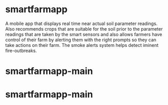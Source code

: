 # smartfarmapp
A mobile app that displays real time near actual soil parameter readings. Also recommends crops that are suitable for the soil prior to the parameter readings that are taken by the smart sensors and also allows farmers have control of their farm by alerting them with the right prompts so they can take actions on their farm.
The smoke alerts system helps detect iminent fire-outbreaks.
# smartfarmapp-main

# smartfarmapp-main


